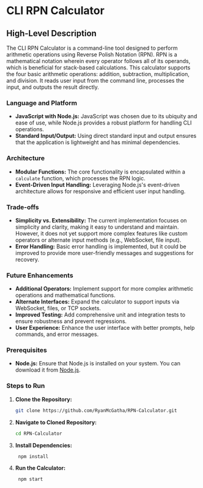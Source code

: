 # CLI RPN Calculator

## High-Level Description

The CLI RPN Calculator is a command-line tool designed to perform arithmetic operations using Reverse Polish Notation (RPN). RPN is a mathematical notation wherein every operator follows all of its operands, which is beneficial for stack-based calculations. This calculator supports the four basic arithmetic operations: addition, subtraction, multiplication, and division. It reads user input from the command line, processes the input, and outputs the result directly.

### Language and Platform

- **JavaScript with Node.js:** JavaScript was chosen due to its ubiquity and ease of use, while Node.js provides a robust platform for handling CLI operations.
- **Standard Input/Output:** Using direct standard input and output ensures that the application is lightweight and has minimal dependencies.

### Architecture

- **Modular Functions:** The core functionality is encapsulated within a `calculate` function, which processes the RPN logic.
- **Event-Driven Input Handling:** Leveraging Node.js's event-driven architecture allows for responsive and efficient user input handling.

### Trade-offs

- **Simplicity vs. Extensibility:** The current implementation focuses on simplicity and clarity, making it easy to understand and maintain. However, it does not yet support more complex features like custom operators or alternate input methods (e.g., WebSocket, file input).
- **Error Handling:** Basic error handling is implemented, but it could be improved to provide more user-friendly messages and suggestions for recovery.

### Future Enhancements

- **Additional Operators:** Implement support for more complex arithmetic operations and mathematical functions.
- **Alternate Interfaces:** Expand the calculator to support inputs via WebSocket, files, or TCP sockets.
- **Improved Testing:** Add comprehensive unit and integration tests to ensure robustness and prevent regressions.
- **User Experience:** Enhance the user interface with better prompts, help commands, and error messages.

### Prerequisites

- **Node.js:** Ensure that Node.js is installed on your system. You can download it from [Node.js](https://nodejs.org/).

### Steps to Run

1. **Clone the Repository:**
   ```bash
   git clone https://github.com/RyanMcGatha/RPN-Calculator.git
   ```
2. **Navigate to Cloned Repository:**

   ```bash
   cd RPN-Calculator
   ```

3. **Install Dependencies:**
   ```bash
    npm install
   ```
4. **Run the Calculator:**
   ```bash
    npm start
   ```
